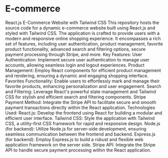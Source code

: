 # E-commerce
 React.js E-Commerce Website with Tailwind CSS  This repository hosts the source code for a dynamic e-commerce website built using React.js and styled with Tailwind CSS. The application is crafted to provide users with a modern and responsive online shopping experience. It encompasses a rich set of features, including user authentication, product management, favorite product functionality, advanced search and filtering options, secure payment processing through Stripe, and more.  Key Features: User Authentication: Implement secure user authentication to manage user accounts, allowing seamless login and logout experiences.  Product Management: Employ React components for efficient product management and rendering, ensuring a dynamic and engaging shopping interface.  Favorites Functionality: Enable users to effortlessly mark and manage their favorite products, enhancing personalization and user engagement.  Search and Filtering: Leverage React's powerful state management and Tailwind CSS for stylish and efficient search and filtering components.  Stripe Payment Method: Integrate the Stripe API to facilitate secure and smooth payment transactions directly within the React application.  Technologies Used: React.js: Develop the frontend using React for building a modular and efficient user interface.  Tailwind CSS: Style the application with Tailwind CSS, a utility-first CSS framework for rapid and responsive design.  Node.js (for backend): Utilize Node.js for server-side development, ensuring seamless communication between the frontend and backend.  Express.js (for backend): Employ Express.js to build a robust and flexible web application framework on the server side.  Stripe API: Integrate the Stripe API to handle secure payment processing within the React application.
